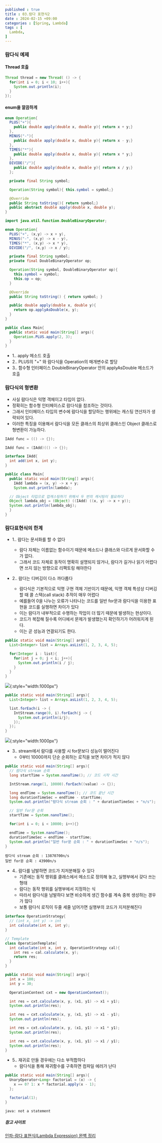```yaml
---
published : true
title : 03.람다 표현식2
date : 2024-02-15 +09:00
categories : [Spring, Lambda]
tags : [
  Lambda,
]
---
```

<!-- ![](/assets/img/Spring/aaaa.png){:style="border:1px solid #eaeaea; border-radius: 7px; padding: 0px;" } -->
<!-- ![](/assets/img/Skill/1.png){:style="width:1000px" } -->

### 람다식 예제

#### Thread 호출

```java
Thread thread = new Thread( () -> {
  for(int i = 0; i < 10; i++){
    System.out.println(i);
  }
});
```

#### enum을 깔끔하게

```java
enum Operation{
  PLUS("+"){
    public double apply(double x, double y){ return x + y;}
  },
  MINUS("-"){
    public double apply(double x, double y){ return x - y;}
  },
  TIMES("*"){
    public double apply(double x, double y){ return x * y;}
  },
  DIVIDE("/"){
    public double apply(double x, double y){ return x / y;}
  };

  private final String symbol;

  Operation(String symbol){ this.symbol = symbol;}

  @Override
  public String toString(){ return symbol;}
  public abstract double apply(double x, double y);
}
```

```java
import java.util.function.DoubleBinaryOperator;

enum Operation{
  PLUS("+", (x,y) -> x + y),
  MINUS("-", (x,y) -> x - y),
  TIMES("*", (x,y) -> x * y),
  DIVIDE("/", (x,y) -> x / y);

  private final String symbol;
  private final DoubleBinaryOperator op;

  Operation(String symbol, DoubleBinaryOperator op){
    this.symbol = symbol;
    this.op = op;
  }

  @Override
  public String toString() { return symbol; }

  public double apply(double x, double y){
    return op.applyAsDouble(x, y);
  }
}

public class Main{
  public static void main(String[] args){
    Operation.PLUS.apply(2, 3);
  }
}
```

- 1.. apply 메소드 호출
- 2.. PLUS의 "+" 와 람다식을 Operation의 매개변수로 할당
- 3.. 함수형 인터페이스 DoubleBinaryOperator 안의 applyAsDouble 메소드가 호출

### 람다식의 형변환
- 사실 람다식은 익명 객체이고 타입이 없다.
- 정확히는 함수형 인터페이스로 람다식을 참조하는 것이다.
- 그래서 인터페이스 타입의 변수에 람다식을 할당하는 행위에는 캐스팅 연산자가 생략되어 있다.
- 이러한 특징을 이용해서 람다식을 모든 클래스의 최상위 클래스인 Object 클래스로 형변환이 가능하다.

```java
IAdd func = (() -> {});

IAdd func = (IAdd)(() -> {});
```

```java
interface IAdd{
  int add(int x, int y);
}

public class Main{
  public static void main(String[] args){
    IAdd lambda = (x, y) -> x + y;
    System.out.println(lambda);

  // Object 타입으로 업캐스팅하기 위해서 두 번의 캐시팅이 필요하다
  Object lambda_obj = (Object) ((IAdd) ((x, y) -> x + y));
  System.out.println(lambda_obj);
  }
}
```

### 람다표현식의 한계

- 1.. 람다는 문서화를 할 수 없다
  - 람다 자체는 이름없는 함수이기 때문에 메소드나 클래스와 다르게 문서화할 수가 없다. 
  - 그래서 코드 자체로 동작이 명확히 설명되지 않거나, 람다가 길거나 읽기 어렵다면 쓰지 않는 방향으로 리팩토링 해야한다

- 2.. 람다는 디버깅이 다소 까다롭다
  - 람다식은 기본적으로 익명 구현 객체 기반이기 때문에, 익명 객체 특성상 디버깅 할 때 콜 스택(call stack) 추적이 매우 어렵다
  - 예를들어 0을 나누는 오류가 나타나는 코드를 일반 for문과 람다식을 이용한 표현을 코드를 실행하면 차이가 있다
  - 이는 람다가 내부적으로 수행하는 작업이 더 많기 때문에 발생하는 현상이다.
  - 코드가 복잡해 질수록 어디에서 문제가 발생했는지 확인하기가 어려워지게 된다.
  - 이는 곧 성능과 연결되기도 한다.

```java
public static void main(String[] args){
  List<Integer> list = Arrays.asList(1, 2, 3, 4, 5);

  for(Integer i : list){
    for(int j = 0; j < i; j++){
      System.out.println(i / j);
    }
  }
}
```

![](/assets/img/Lambda/1.png){:style="width:1000px"}

```java
public static void main(String[] args){
  List<Integer> list = Arrays.asList(1, 2, 3, 4, 5);

  list.forEach(i -> {
    IntStream.range(0, i).forEach(j -> {
      System.out.println(i/j);
    });
  });
}
```

![](/assets/img/Lambda/2.png){:style="width:1000px"}

- 3.. stream에서 람다를 사용할 시 for문보다 성능이 떨어진다
  - 0부터 10000까지 단순 순회하는 로직을 보면 차이가 적지 않다

```java
public static void main(String[] args){
  // 람다식 stream 순회
  long startTime = System.nanoTime(); // 코드 시작 시간

  IntStream.range(1, 10000).forEach((value) -> {});

  long endTime = System.nanoTime(); // 코드 끝난 시간
  long durationTimeSec = endTime - startTime;
  System.out.println("람다식 stream 순회 : " + durationTimeSec + "n/s");

  // 일반 for문 순회
  startTime = System.nanoTime();

  for(int i = 0; i < 10000; i++){}

  endTime = System.nanoTime();
  durationTimeSec = endTime - startTime;
  System.out.println("일반 for문 순회 : " + durationTimeSec + "n/s");
}
```

```
람다식 stream 순회 : 13870700n/s
일반 for문 순회 : 43900n/s
```

- 4.. 람다를 남발하면 코드가 지저분해질 수 있다
  - 기존에는 동작 행위를 클래스에서 메소드로 정의해 놓고, 실행부에서 갖다 쓰는 형태
  - 람다는 동작 행위를 실행부에서 지정하는 식
  - 따라서 람다식을 남발하다 보면 비슷하게 생긴 함수를 계속 중복 생성하는 경우가 많다
  - 보통 람다식 로직이 두줄 세줄 넘어가면 실행부의 코드가 지저분해진다

```java
interface OperationStrategy{
  // (int x, int y) -> int
  int calculate(int x, int y);
}

// Template
class OperationTemplate{
  int caluclate(int x, int y, OperationStrategy cal){
    int res = cal.calculate(x, y);
    return res;
  }
}
```

```java
public static void main(String[] args){
  int x = 100;
  int y = 30;

  OperationContext cxt = new OperationContext();

  int res = cxt.calculate(x, y, (x1, y1) -> x1 + y1);
  System.out.println(res); 

  int res = cxt.calculate(x, y, (x1, y1) -> x1 - y1);
  System.out.println(res); 

  int res = cxt.calculate(x, y, (x1, y1) -> x1 * y1);
  System.out.println(res); 

  int res = cxt.calculate(x, y, (x1, y1) -> x1 / y1);
  System.out.println(res); 
}
```

- 5.. 재귀로 만들 경우에는 다소 부적합하다
  - 람다식을 통해 재귀함수를 구축하면 컴파일 에러가 난다

```java
public static void main(String[] args){
  UnaryOperator<Long> factorial = (x) -> {
    x == 0? 1: x * factorial.apply(x - 1);
  };

  factorial(1);
}
```

```
java: not a statement
```

##### 참고 사이트
<a href="https://inpa.tistory.com/entry/%E2%98%95-Lambda-Expression">
인파-람다 표현식(Lambda Expression) 완벽 정리</a>
